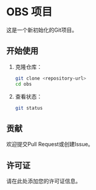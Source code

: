 # OBS 项目

这是一个新初始化的Git项目。

## 开始使用

1. 克隆仓库：
   ```bash
   git clone <repository-url>
   cd obs
   ```

2. 查看状态：
   ```bash
   git status
   ```

## 贡献

欢迎提交Pull Request或创建Issue。

## 许可证

请在此处添加您的许可证信息。
